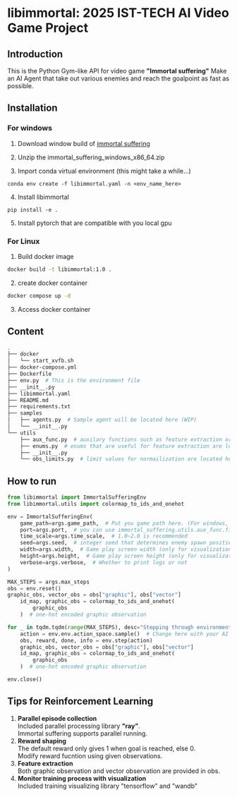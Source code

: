 # libimmortal: 2025 IST-TECH AI Video Game Project

## Introduction
This is the Python Gym-like API for video game **"Immortal suffering"**
Make an AI Agent that take out various enemies and reach the goalpoint as fast as possible.

## Installation

### For windows

1. Download window build of [immortal suffering](https://github.com/ist-tech-AI-games/immortal_suffering/releases/download/v.1.0/immortal_suffering_windows_x86_64.zip)

2. Unzip the immortal_suffering_windows_x86_64.zip

3. Import conda virtual environment (this might take a while...)
```
conda env create -f libimmortal.yaml -n <env_name_here>
```

4. Install libimmortal
```
pip install -e .
```

5. Install pytorch that are compatible with you local gpu

### For Linux
1. Build docker image
```sh
docker build -t libimmortal:1.0 .
```

2. create docker container
```sh
docker compose up -d
```

3. Access docker container
## Content
```sh
.
├── docker
│   └── start_xvfb.sh
├── docker-compose.yml
├── Dockerfile
├── env.py  # This is the environment file
├── __init__.py
├── libimmortal.yaml
├── README.md
├── requirements.txt
├── samples
│   ├── agents.py  # Sample agent will be located here (WIP)
│   └── __init__.py
└── utils
    ├── aux_func.py  # auxilary functions such as feature extraction or finding free ports are located here
    ├── enums.py  # enums that are useful for feature extraction are located here
    ├── __init__.py
    └── obs_limits.py  # limit values for normailization are located here
```
## How to run
```python
from libimmortal import ImmortalSufferingEnv
from libimmortal.utils import colormap_to_ids_and_onehot

env = ImmortalSufferingEnv(
    game_path=args.game_path,  # Put you game path here. (For windows, <path -for-Immortal Suffering.exe>. For linux, <path-for immortal_suffering_linux_build.x86_64>)
    port=args.port,  # you can use immortal_suffering.utils.aux_func.find_free_tcp_port() to find free usable port 
    time_scale=args.time_scale,  # 1.0~2.0 is recommended
    seed=args.seed,  # integer seed that determines enemy spawn position and type
    width=args.width,  # Game play screen width (only for visualization)
    height=args.height,  # Game play screen height (only for visualization)
    verbose=args.verbose,  # Whether to print logs or not
)

MAX_STEPS = args.max_steps
obs = env.reset()
graphic_obs, vector_obs = obs["graphic"], obs["vector"]
    id_map, graphic_obs = colormap_to_ids_and_onehot(
        graphic_obs
    )  # one-hot encoded graphic observation

for _ in tqdm.tqdm(range(MAX_STEPS), desc="Stepping through environment"):
    action = env.env.action_space.sample()  # Change here with your AI agent
    obs, reward, done, info = env.step(action)
    graphic_obs, vector_obs = obs["graphic"], obs["vector"]
    id_map, graphic_obs = colormap_to_ids_and_onehot(
        graphic_obs
    )  # one-hot encoded graphic observation

env.close()
```

## Tips for Reinforcement Learning
1. **Parallel episode collection**  
Included parallel processing library **"ray"**.  
Immortal suffering supports parallel running.
2. **Reward shaping**  
The default reward only gives 1 when goal is reached, else 0.  
Modify reward fucntion using given observations.
3. **Feature extraction**  
Both graphic observation and vector observation are provided in obs.
4. **Monitor training process with visualization**  
Included training visualizing library "tensorflow" and "wandb"